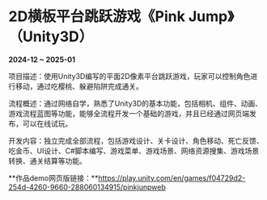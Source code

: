 # 2D横板平台跳跃游戏《Pink Jump》（Unity3D）

**2024-12 ~ 2025-01**

项目描述：使用Unity3D编写的平面2D像素平台跳跃游戏，玩家可以控制角色进行移动，通过吃樱桃、躲避陷阱完成通关。

流程概述：通过网络自学，熟悉了Unity3D的基本功能，包括相机、组件、动画、游戏流程蓝图等功能，能够全流程开发一个基础的游戏，并且已经通过网页端发布，可以在线试玩。

开发内容：独立完成全部流程，包括游戏设计、关卡设计、角色移动、死亡反馈、吃金币、UI设计、C#脚本编写、游戏菜单、游戏场景、网络资源搜集、游戏场景转换、通关结算等功能。

**作品demo网页版链接：**https://play.unity.com/en/games/f04729d2-254d-4260-9660-288060134915/pinkjunpweb





